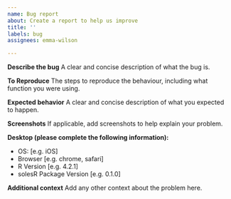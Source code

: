 ```yaml
---
name: Bug report
about: Create a report to help us improve
title: ''
labels: bug
assignees: emma-wilson

---
```


**Describe the bug**
A clear and concise description of what the bug is.

**To Reproduce**
The steps to reproduce the behaviour, including what function you were using.

**Expected behavior**
A clear and concise description of what you expected to happen.

**Screenshots**
If applicable, add screenshots to help explain your problem.

**Desktop (please complete the following information):**
 - OS: [e.g. iOS]
 - Browser [e.g. chrome, safari]
 - R Version [e.g. 4.2.1]
 - solesR Package Version [e.g. 0.1.0]

**Additional context**
Add any other context about the problem here.
